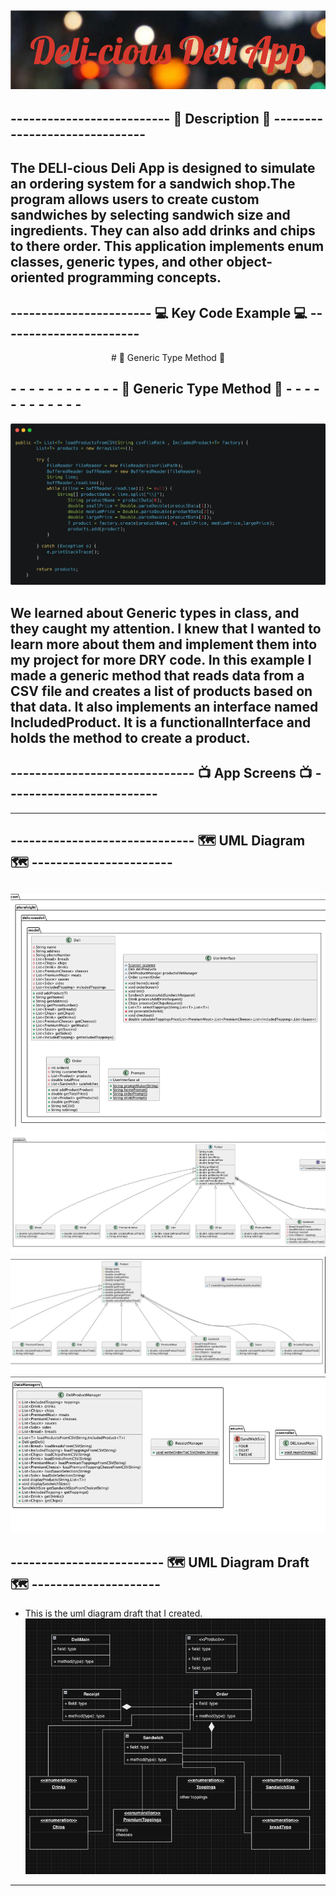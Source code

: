 
![Read me banner](images/Deli-cious_Deli_App.png)
---
## -------------------------- 📑 Description 📑 ------------------------------
The DELI-cious Deli App is designed to simulate an ordering system for a sandwich
shop.The program allows users to create custom sandwiches by selecting sandwich 
size and ingredients. They can also add drinks and chips to there order. This application
implements enum classes, generic types, and other object-oriented programming concepts.
---


## ----------------------- 💻 Key Code Example 💻 -----------------------
<div align="center">
# 👾 Generic Type Method 👾
</div>

##  - - - - - - - - - - - - 👾 Generic Type Method 👾 - - - - - - - - - - - - 
![Generic Type Method Example](images/genericMethodExample.png)

We learned about Generic types in class, and they caught my attention. I knew that I wanted to learn more about
them and implement them into my project for more DRY code. In this example I made a generic method that reads data
from a CSV file and creates a list of products based on that data. It also implements an interface named IncludedProduct.
It is a functionalInterface and holds the method to create a product. 
---

## ------------------------------ 📺 App Screens 📺 -------------------------

---

## ------------------------------ 🗺️ UML Diagram 🗺️ -----------------------

![model uml](images/modelUML.png)
![product uml](images/product.png)
![product uml](images/productPart2.png)
![dataManager uml](images/dataManager.png)
---

## ------------------------- 🗺️ UML Diagram Draft 🗺️ ---------------------

- This is the uml diagram draft that I created. 
![Uml diagram draft](images/umlDiagramDraftCapStone2.png)
---